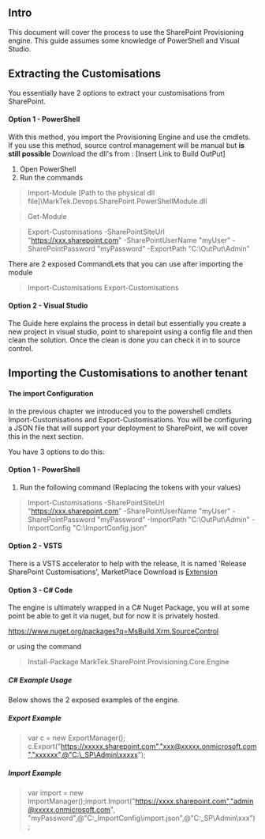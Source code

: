 ## Intro 
This document will cover the process to use the SharePoint Provisioning engine. This guide assumes some knowledge of PowerShell and Visual Studio.

## Extracting the Customisations

You essentially have 2 options to extract your customisations from SharePoint.

#### Option 1 - PowerShell
With this method, you import the Provisioning Engine and use the cmdlets. If you use this method, source control management will be manual but **is still possible**
Download the dll's from : [Insert Link to Build OutPut]

1) Open PowerShell
2) Run the commands 

> Import-Module [Path to the physical dll file]\MarkTek.Devops.SharePoint.PowerShellModule.dll

>Get-Module

> Export-Customisations -SharePointSiteUrl "https://xxx.sharepoint.com" -SharePointUserName "myUser" -SharePointPassword "myPassword" -ExportPath "C:\OutPut\Admin"

There are 2 exposed CommandLets that you can use after importing the module

>Import-Customisations
>Export-Customisations

#### Option 2 - Visual Studio

The Guide here explains the process in detail but essentially you create a new project in visual studio, point to sharepoint using a config file and then clean the solution. Once the clean is done you can check it in to source control.


## Importing the Customisations to another tenant

#### The import Configuration
In the previous chapter we introduced you to the powershell cmdlets Import-Customisations and Export-Customisations. You will be configuring a JSON file that will support your deployment to SharePoint, we will cover this in the next section. 

You have 3 options to do this:

#### Option 1 - PowerShell

1) Run the following command (Replacing the tokens with your values)

> Import-Customisations -SharePointSiteUrl "https://xxx.sharepoint.com" -SharePointUserName "myUser" -SharePointPassword "myPassword" -ImportPath "C:\OutPut\Admin" -ImportConfig "C:\ImportConfig.json"


#### Option 2 - VSTS

There is a VSTS accelerator to help with the release, It is named 'Release SharePoint Customisations', MarketPlace Download is [Extension](https://marketplace.visualstudio.com/items?itemName=MarkCunninghamUK.MarkTeksharepoint-release-extension)


#### Option 3 - C# Code
The engine is ultimately wrapped in a C# Nuget Package, you will at some point be able to get it via nuget, but for now it is privately hosted.

https://www.nuget.org/packages?q=MsBuild.Xrm.SourceControl

or using the command

> Install-Package MarkTek.SharePoint.Provisioning.Core.Engine

##### C# Example Usage
Below shows the 2 exposed examples of the engine.
##### Export Example

>var c = new ExportManager();
c.Export("https://xxxxx.sharepoint.com","xxx@xxxxx.onmicrosoft.com","xxxxxx",@"C:\_SP\Admin\xxxxx");

##### Import Example
>var import = new ImportManager();import.Import("https://xxxx.sharepoint.com","admin@xxxxx.onmicrosoft.com", "myPassword",@"C:\_ImportConfig\import.json",@"C:\_SP\Admin\xxx");




